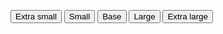 <script>
  import { Button } from 'svelte-5-ui-lib'
  import { EnvelopeSolid } from 'flowbite-svelte-icons'
</script>

<Button size="xs"><EnvelopeSolid class="w-3 h-3 me-2" />Extra small</Button>
<Button size="sm"><EnvelopeSolid class="w-3 h-3 me-2" />Small</Button>
<Button size="md"><EnvelopeSolid class="w-3.5 h-3.5 me-2" />Base</Button>
<Button size="lg"><EnvelopeSolid class="w-4 h-4 me-2" />Large</Button>
<Button size="xl"><EnvelopeSolid class="w-4 h-4 me-2" />Extra large</Button>
